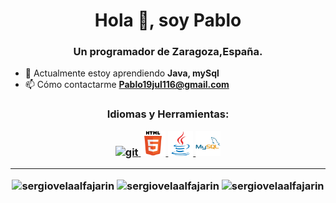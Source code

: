 <h1 align="center">Hola 👋, soy Pablo</h1>
<h3 align="center">Un programador de Zaragoza,España.</h3>

- 🌱 Actualmente estoy aprendiendo **Java, mySql**
- 📫 Cómo contactarme **Pablo19jul116@gmail.com**


<h3 align="center">Idiomas y Herramientas:</ h3>


<p align="center"> <a href="https://www.w3schools.com/css/" target="_blank" rel="noreferrer">  
</a> <a href="https:// git-scm.com/" target="_blank" rel="noreferrer"> 
<img src="https://www.vectorlogo.zone/logos/git-scm/git-scm-icon.svg" alt=" git" width="40" height="40"/> </a> <a href="https://www.w3.org/html/" target="_blank" rel="noreferrer"> 
<img src ="https://raw.githubusercontent.com/devicons/devicon/master/icons/html5/html5-original-wordmark.svg" alt="html5" width="40" height="40"/> 
</a> <a href="https:// www.java.com" target="_blank" rel="noreferrer"> 
<img src="https://raw.githubusercontent.com/devicons/devicon/master/icons/java/java-original.svg" alt= "java" width="40" height="40"/> 
</a> <a href="https://www.mysql.com/" target="_blank" rel="noreferrer"> 
<img src= "https://raw.githubusercontent.com/devicons/devicon/master/icons/mysql/mysql-original-wordmark.svg" alt="mysql" width="40" height="40"/> </a> <a href="https://unrealengine.com/" target="_blank" rel="noreferrer"></a> 
</p>

-------------------------------------------
<div align="center"> 
<img width="300px" src="https://github-readme-stats.vercel.app/api/top-langs?username=sergiovelaalfajarin&show_icons=true&locale=en&layout=compact" alt="sergiovelaalfajarin" />
<img  width="300px" src="https://github-readme-stats.vercel.app/api?username=sergiovelaalfajarin&show_icons=true&locale=en" alt="sergiovelaalfajarin" />
<img  width="300px" src="https://github-readme-streak-stats.herokuapp.com/?user=sergiovelaalfajarin&" alt="sergiovelaalfajarin" />
</div>
